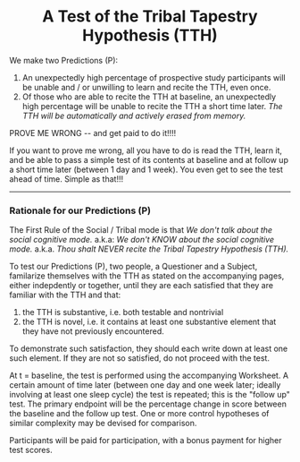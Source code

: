 <h1 align="center" >A Test of the Tribal Tapestry Hypothesis (TTH)</h1>

We make two Predictions (P):
1. An unexpectedly high percentage of prospective study participants will be unable and / or unwilling to learn and recite the TTH, even once.
2. Of those who are able to recite the TTH at baseline, an unexpectedly high percentage will be unable to recite the TTH a short time later. *The TTH will be automatically and actively erased from memory.*

PROVE ME WRONG -- and get paid to do it!!!!

If you want to prove me wrong, all you have to do is read the TTH, learn it, and be able to pass a simple test of its contents at baseline and at follow up a short time later (between 1 day and 1 week). You even get to see the test ahead of time. Simple as that!!!

<hr />

### Rationale for our Predictions (P)

The First Rule of the Social / Tribal mode is that *We don't talk about the social cognitive mode.* a.k.a: *We don't KNOW about the social cognitive mode.* a.k.a. *Thou shalt NEVER recite the Tribal Tapestry Hypothesis (TTH).*

To test our Predictions (P), two people, a Questioner and a Subject, familarize themselves with the TTH as stated on the accompanying pages, either indepdently or together, until they are each satisfied that they are familiar with the TTH and that:
1. the TTH is substantive, i.e. both testable and nontrivial
2. the TTH is novel, i.e. it contains at least one substantive element that they have not previously encountered.

To demonstrate such satisfaction, they should each write down at least one such element. If they are not so satisfied, do not proceed with the test.

At t = baseline, the test is performed using the accompanying Worksheet. A certain amount of time later (between one day and one week later; ideally involving at least one sleep cycle) the test is repeated; this is the "follow up" test. The primary endpoint will be the percentage change in score between the baseline and the follow up test. One or more control hypotheses of similar complexity may be devised for comparison.

Participants will be paid for participation, with a bonus payment for higher test scores.
